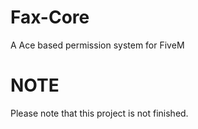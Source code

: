 # Fax-Core
A Ace based permission system for FiveM

# NOTE
Please note that this project is not finished.
